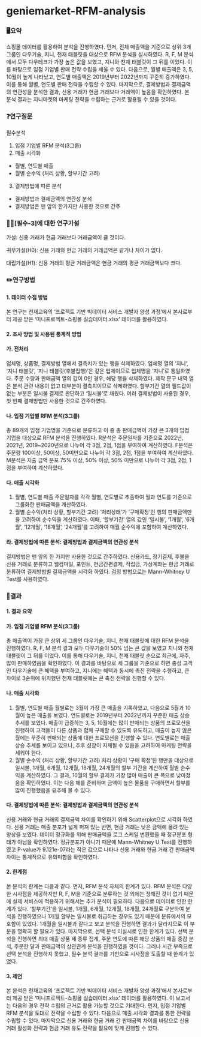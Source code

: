 # geniemarket-RFM-analysis

### 🖥️요약
쇼핑몰 데이터를 활용하여 분석을 진행하였다. 
먼저, 전체 매출액을 기준으로 상위 3개 그룹인 다우기술, 지니, 천재 태블릿을 대상으로 RFM 분석을 실시하였다. R, F, M 분석에서 모두 다우테크가 가장 높은 값을 보였고, 지니와 천재 태블릿이 그 뒤를 이었다. 이를 바탕으로 입점 기업별 판매 전략 수립을 세울 수 있다. 다음으로, 월별 매출액은 3, 5, 10월이 높게 나타났고, 연도별 매출액은 2019년부터 2022년까지 꾸준히 증가하였다. 이를 통해 월별, 연도별 판매 전략을 수립할 수 있다. 마지막으로, 결제방법과 결제금액의 연관성을 분석한 결과, 신용 거래가 현금 거래보다 거래액이 높음을 확인하였다.
본 분석 결과는 지니마켓의 마케팅 전략을 수립하는 근거로 활용될 수 있을 것이다.

### ❓연구질문
필수분석
1. 입점 기업별 RFM 분석(3그룹)
2. 매출 시각화
- 월별, 연도별 매출
- 월별 순수익 (처리 상황, 할부기간 고려)
3. 결제방법에 따른 분석
- 결제방법과 결제금액의 연관성 분석
- 결제방법은 맨 앞의 한가지만 사용한 것으로 간주

### 👩‍🔬[필수-3]에 대한 연구가설
가설: 신용 거래가 현금 거래보다 거래금액이 클 것이다.

귀무가설(H0): 신용 거래와 현금 거래의 거래금액은 같거나 차이가 없다.

대립가설(H1): 신용 거래의 평균 거래금액은 현금 거래의 평균 거래금액보다 크다.

### ✏️연구방법
#### 1.	데이터 수집 방법
본 연구는 천재교육의 ‘프로젝트 기반 빅데이터 서비스 개발자 양성 과정’에서 본사로부터 제공 받은 ‘미니프로젝트-쇼핑몰 실습데이터.xlsx’ 데이터를 활용하였다.
#### 2.	조사 방법 및 사용된 통계적 방법
#### 가. 전처리

업체명, 상품명, 결제방법 열에서 결측치가 있는 행을 삭제하였다. 업체명 열의 ‘지니’, ‘지니 태블릿’, ‘지니 태블릿(후불집행)’은 같은 업체이므로 업체명을 ‘지니’로 통일하였다. 주문 수량과 판매금액 열의 값이 0인 경우, 해당 행을 삭제하였다. 제작 문구 내역 열은 분석 관련 내용이 없고 대부분이 결측치이므로 삭제하였다. 할부기간 열의 필드값이 없는 부분은 일시불 결제로 판단하고 ‘일시불’로 채웠다. 여러 결제방법이 사용된 경우, 첫 번째 결제방법만 사용한 것으로 간주하였다.

#### 나. 입점 기업별 RFM 분석(3그룹)

총 89개의 입점 기업명을 기준으로 분류하고 이 중 총 판매금액이 가장 큰 3개의 입점 기업을 대상으로 RFM 분석을 진행하였다. R분석은 주문일자를 기준으로 2022년, 2021년, 2019~2020년으로 나누어 각 3점, 2점, 1점을 부여하여 계산하였다. F분석은 주문량 100이상, 50이상, 50미만으로 나누어 각 3점, 2점, 1점을 부여하여 계산하였다. M분석은 지출 금액 분포 75% 이상, 50% 이상, 50% 미만으로 나누어 각 3점, 2점, 1점을 부여하여 계산하였다.

#### 다. 매출 시각화
1) 월별, 연도별 매출
주문일자를 각각 월별, 연도별로 추출하여 월과 연도를 기준으로 그룹화한 판매금액을 계산하였다.
2) 월별 순수익(처리 상황, 할부기간 고려)
‘처리상태’가 ‘구매확정’인 행의 판매금액만을 고려하여 순수익을 계산하였다. 이때, ‘할부기간’ 열의 값인 ‘일시불’, ‘1개월’, ‘6개월’, ‘12개월’, ‘18개월’, ‘24개월’를 고려하여 매월 순수익에 포함하여 계산하였다.

#### 라. 결제방법에 따른 분석: 결제방법과 결제금액의 연관성 분석

결제방법은 맨 앞의 한 가지만 사용한 것으로 간주하였다. 신용카드, 정기결제, 후불을 신용 거래로 분류하고 웰컴마일, 포인트, 현금간편결제, 적립금, 가상계좌는 현금 거래로 분류하여 결제방법별 결제금액을 시각화 하였다. 검정 방법으로는 Mann-Whitney U Test를 사용하였다.

### 📖결과
#### 1. 결과 요약

#### 가.	입점 기업별 RFM 분석(3그룹)

총 매출액이 가장 큰 상위 세 그룹인 다우기술, 지니, 천재 태블릿에 대한 RFM 분석을 진행하였다. R, F, M 분석 결과 모두 다우기술이 50% 넘는 큰 값을 보였고 지니와 천재 태블릿이 그 뒤를 이었다. 이를 통해 다우기술, 지니, 천재 태블릿 순으로 최근에, 자주, 많이 판매하였음을 확인하였다.
이 결과를 바탕으로 세 그룹을 기준으로 하면 충성 고객인 다우기술에 큰 혜택을 부여하고, 지니에는 혜택과 동시에 촉진 전략을 수행하고, 큰 차이로 3순위에 위치했던 천재 태블릿에는 큰 촉진 전략을 진행할 수 있다.

#### 나.	매출 시각화
1)	월별, 연도별 매출
월별로는 3월이 가장 큰 매출을 기록하였고, 다음으로 5월과 10월이 높은 매출을 보였다. 연도별로는 2019년부터 2022년까지 꾸준한 매출 상승 추세를 보였다.
매출이 급증하는 3, 5, 10월에는 많이 판매되는 상품의 프로모션을 진행하여 고객들이 다른 상품과 함께 구매할 수 있도록 유도하고, 매출이 높지 않은 월에는 꾸준히 판매되는 상품에 대한 프로모션을 진행할 수 있다. 연도별로는 매출 상승 추세를 보이고 있으나, 추후 성장이 지체될 수 있음을 고려하여 마케팅 전략을 세워야 한다. 
2)	월별 순수익 (처리 상황, 할부기간 고려)
처리 상황이 ‘구매 확정’된 행만을 대상으로 일시불, 1개월, 6개월, 12개월, 18개월, 24개월의 할부 기간을 계산하여 월별 순수익을 계산하였다. 그 결과, 10월의 할부 결제가 가장 많아 매출이 큰 폭으로 낮아졌음을 확인하였다. 이는 다음 해를 준비하며 금액이 높은 물품을 구매하면서 할부를 많이 진행했음을 유추해 볼 수 있다.

#### 다.	결제방법에 따른 분석: 결제방법과 결제금액의 연관성 분석

신용 거래와 현금 거래의 결제금액 차이를 확인하기 위해 Scatterplot으로 시각화 하였다. 신용 거래는 매출 분포가 넓게 퍼져 있는 반면, 현금 거래는 낮은 금액에 몰려 있는 양상을 보였다. 
데이터 정규화를 위해 판매금액을 로그 스케일 변환했을 때 정규분포 형태가 아님을 확인하였다. 정규분포가 아니기 때문에 Mann-Whitney U Test를 진행하였고 P-value가 9.121e-07라는 작은 값으로 나타나 신용 거래와 현금 거래 간 판매금액 차이는 통계적으로 유의미함을 확인하였다. 

#### 2. 한계점
본 분석의 한계는 다음과 같다. 
먼저, RFM 분석 자체의 한계가 있다. RFM 분석은 다양한 시사점을 제공하지만 R, F, M을 기준으로 분류하는 것 외에는 정해진 것이 없기 때문에 실제 서비스에 적용하기 위해서는 추가 분석이 필요하다.
다음으로 데이터로 인한 한계가 있다. ‘할부기간’을 일시불, 1개월, 6개월, 12개월, 18개월, 24개월로 구분하여 분석을 진행하였으나 1개월 할부는 일시불로 취급하는 경우도 있기 때문에 분류에서의 모호함이 있었다. 1개월을 일시불과 같다고 보고 분석을 진행하면 결과가 달라지므로 이 부분을 명확히 할 필요가 있다.
마지막으로, 선택 분석 미실시로 인한 한계가 있다. 선택 분석을 진행하면 최대 매출 상품 세 종류 집계, 주문 연도에 따른 해당 상품의 매출 증감 분석, 주문한 달과 판매금액의 상관관계 분석을 진행하였을 것이다. 그러나 시간 부족으로 선택 분석을 진행하지 못했고, 필수 분석 결과를 기반으로 시사점을 도출할 때 한계가 있었다.

#### 3. 제언
본 분석은 천재교육의 ‘프로젝트 기반 빅데이터 서비스 개발자 양성 과정’에서 본사로부터 제공 받은 ‘미니프로젝트-쇼핑몰 실습데이터.xlsx’ 데이터를 활용하였다. 이 보고서는 다음의 경우 전략 수립의 근거로 활용 가능할 것으로 기대한다.
먼저, 입점 기업별 RFM 분석을 토대로 전략을 수립할 수 있다. 다음으로 매출 시각화 결과를 통한 전략을 수립할 수 있다. 마지막으로 신용 거래와 현금 거래 간 판매금액 차이를 바탕으로 신용 거래 활성화 전략과 현금 거래 유도 전략을 필요에 맞게 진행할 수 있다.
